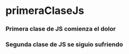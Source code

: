 # primeraClaseJs
### Primera clase de JS comienza el dolor
### Segunda clase de JS se siguio sufriendo